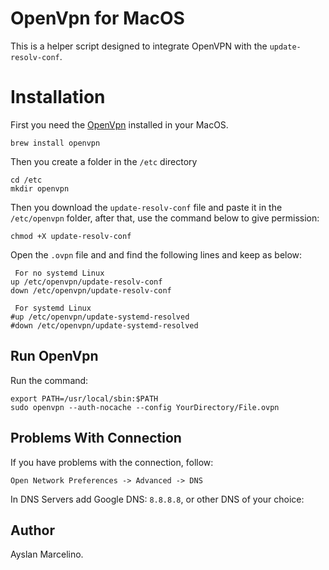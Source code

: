 # OpenVpn for MacOS

This is a helper script designed to integrate OpenVPN with the `update-resolv-conf`.


# Installation

First you need the [OpenVpn](https://openvpn.net/vpn-server-resources/connecting-to-access-server-with-macos/) installed in your MacOS.

    brew install openvpn

Then you create a folder in the `/etc` directory

    cd /etc
    mkdir openvpn

Then you download the `update-resolv-conf` file and paste it in the `/etc/openvpn` folder, after that, use the command below to give permission:

    chmod +X update-resolv-conf
    
Open the `.ovpn` file and and find the following lines and keep as below:

     For no systemd Linux
    up /etc/openvpn/update-resolv-conf
    down /etc/openvpn/update-resolv-conf
    
     For systemd Linux
    #up /etc/openvpn/update-systemd-resolved
    #down /etc/openvpn/update-systemd-resolved

## Run OpenVpn

Run the command:

    export PATH=/usr/local/sbin:$PATH
    sudo openvpn --auth-nocache --config YourDirectory/File.ovpn

## Problems With Connection

If you have problems with the connection, follow:

`Open Network Preferences -> Advanced -> DNS`

In DNS Servers add Google DNS: `8.8.8.8`, or other DNS of your choice:

## Author

Ayslan Marcelino.
